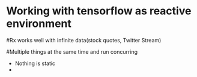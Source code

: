 # Working with tensorflow as reactive environment

#Rx works well with infinite data(stock quotes, Twitter Stream)

#Multiple things at the same time and run concurring 
+ Nothing is static
+ 